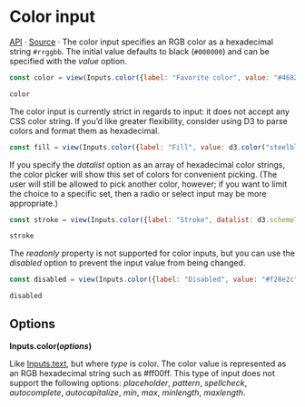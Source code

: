# Color input

<a href="https://github.com/observablehq/inputs/blob/main/README.md#inputscoloroptions">API</a> · <a href="https://github.com/observablehq/inputs/blob/main/src/color.js">Source</a> · The color input specifies an RGB color as a hexadecimal string `#rrggbb`. The initial value defaults to black (`#000000`) and can be specified with the *value* option.

```js echo
const color = view(Inputs.color({label: "Favorite color", value: "#4682b4"}));
```

```js echo
color
```

The color input is currently strict in regards to input: it does not accept any CSS color string. If you’d like greater flexibility, consider using D3 to parse colors and format them as hexadecimal.

```js echo
const fill = view(Inputs.color({label: "Fill", value: d3.color("steelblue").formatHex()}));
```

If you specify the *datalist* option as an array of hexadecimal color strings, the color picker will show this set of colors for convenient picking. (The user will still be allowed to pick another color, however; if you want to limit the choice to a specific set, then a radio or select input may be more appropriate.)

<!-- [TODO] update to the new Observable10 color palette? -->

```js echo
const stroke = view(Inputs.color({label: "Stroke", datalist: d3.schemeTableau10}));
```

```js echo
stroke
```

The *readonly* property is not supported for color inputs, but you can use the *disabled* option to prevent the input value from being changed.

```js echo
const disabled = view(Inputs.color({label: "Disabled", value: "#f28e2c", disabled: true}));
```

```js echo
disabled
```

## Options

**Inputs.color(*options*)**

Like [Inputs.text](./text), but where *type* is color. The color value is represented as an RGB hexadecimal string such as #ff00ff. This type of input does not support the following options: *placeholder*, *pattern*, *spellcheck*, *autocomplete*, *autocapitalize*, *min*, *max*, *minlength*, *maxlength*.
